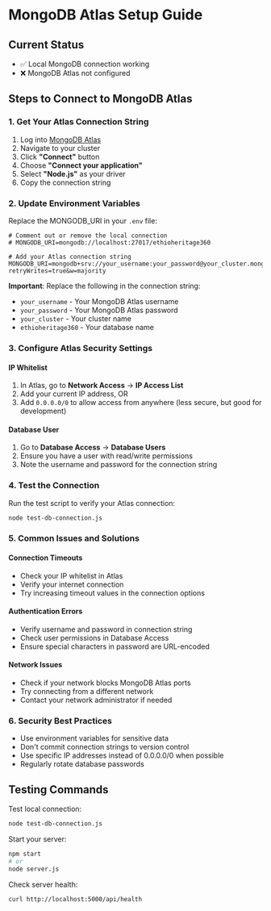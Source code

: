 # MongoDB Atlas Setup Guide

## Current Status
- ✅ Local MongoDB connection working
- ❌ MongoDB Atlas not configured

## Steps to Connect to MongoDB Atlas

### 1. Get Your Atlas Connection String
1. Log into [MongoDB Atlas](https://cloud.mongodb.com/)
2. Navigate to your cluster
3. Click **"Connect"** button
4. Choose **"Connect your application"**
5. Select **"Node.js"** as your driver
6. Copy the connection string

### 2. Update Environment Variables
Replace the MONGODB_URI in your `.env` file:

```env
# Comment out or remove the local connection
# MONGODB_URI=mongodb://localhost:27017/ethioheritage360

# Add your Atlas connection string
MONGODB_URI=mongodb+srv://your_username:your_password@your_cluster.mongodb.net/ethioheritage360?retryWrites=true&w=majority
```

**Important**: Replace the following in the connection string:
- `your_username` - Your MongoDB Atlas username
- `your_password` - Your MongoDB Atlas password  
- `your_cluster` - Your cluster name
- `ethioheritage360` - Your database name

### 3. Configure Atlas Security Settings

#### IP Whitelist
1. In Atlas, go to **Network Access** → **IP Access List**
2. Add your current IP address, OR
3. Add `0.0.0.0/0` to allow access from anywhere (less secure, but good for development)

#### Database User
1. Go to **Database Access** → **Database Users**
2. Ensure you have a user with read/write permissions
3. Note the username and password for the connection string

### 4. Test the Connection
Run the test script to verify your Atlas connection:

```bash
node test-db-connection.js
```

### 5. Common Issues and Solutions

#### Connection Timeouts
- Check your IP whitelist in Atlas
- Verify your internet connection
- Try increasing timeout values in the connection options

#### Authentication Errors
- Verify username and password in connection string
- Check user permissions in Database Access
- Ensure special characters in password are URL-encoded

#### Network Issues
- Check if your network blocks MongoDB Atlas ports
- Try connecting from a different network
- Contact your network administrator if needed

### 6. Security Best Practices
- Use environment variables for sensitive data
- Don't commit connection strings to version control
- Use specific IP addresses instead of 0.0.0.0/0 when possible
- Regularly rotate database passwords

## Testing Commands

Test local connection:
```bash
node test-db-connection.js
```

Start your server:
```bash
npm start
# or
node server.js
```

Check server health:
```bash
curl http://localhost:5000/api/health
```
